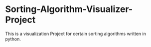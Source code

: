 # Sorting-Algorithm-Visualizer-Project
This is a visualization Project for certain sorting algorithms written in python. 
